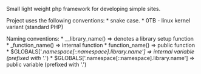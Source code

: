 Small light weight php framework for developing simple sites.

Project uses the following conventions:
	* snake case.
	* 0TB - linux kernel variant (standard PHP)

Naming conventions:
	* __library_name() => denotes a library setup function
	* _function_name() => internal function
	* function_name() => public function
	* $GLOBALS['._namespace[::namespace].library.name'] => internal variable (prefixed with '._')
	* $GLOBALS['.namespace[::namespace].library.name'] => public variable (prefixed with '.')
	
